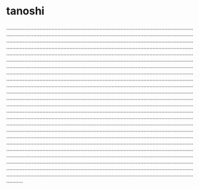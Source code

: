 # tanoshi

...........................................................................................................................................................................................................................................................................................................................................................................................................................................................................................................................................................................................................................................................................................................................................................................................................................................................................................................................................................................................................................................................................................................................................................................................................................................................................................................................................................................................................................................................................................................................................................................................................................................................................................................................................................................................................................................................................................................................................................................................................................................................................................................................................................................................................................................................................................................................................................................................................................................................................................................................................................................................................................................................................................................................................................................................................................................................................................................................................................................................................................................................................................................